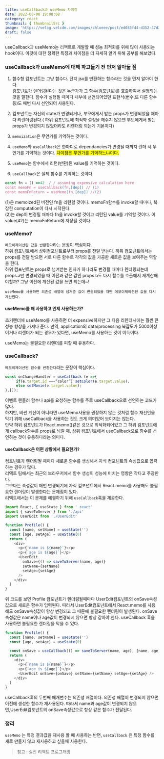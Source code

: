 ```yaml
---
title: useCallback과 useMemo 차이점
date: 2022-08-08 19:08:68
category: react
thumbnail: { thumbnailSrc }
image: 'https://velog.velcdn.com/images/chloeee/post/ed085f44-d352-47d3-a184-280a757804b7/image.png'
draft: false
---
```


useCallback과 useMemo는 리액트로 개발할 때 성능 최적화를 위해 많이 사용되는 hook이다.
이것에 대한 정확한 특징과 차이점을 더 자세히 알기 위해 공부를 해보았다.

### useCallback과 useMemo에 대해 파고들기 전 먼저 알아둘 점

1. 함수형 컴포넌트는 그냥 함수다. 단지 jsx를 반환하는 함수라는 것을 먼저 알아야 한다.<br/>
   컴포넌트가 렌더링된다는 것은 누군가가 그 함수(컴포넌트)를 호출하여서 실행되는 것을 말한다. 함수가 실행될 때마다 내부에 선언되어있던 표현식(변수,또 다른 함수 등)도 매번 다시 선언되어 사용된다. <br/>

2. 컴포넌트는 자신의 state가 변경되거나, 부모에게서 받는 props가 변경되었을 때마다 리렌더링된다.( 하위 컴포넌트에 최적화 설정을 해주지 않으면 부모에게서 받는 props가 변경되지 않았더라도 리렌더링 되는게 기본이다) <br/>

3. `memoization`은 무언가를 기억하는 것이다. <br/>

4. `useMemo`와 `useCallback`은 한마디로 dependancies가 변경될 때까지 렌더 시 무언가를 기억하는 것이다. <span style="background-color:yellow">차이점은 무언가를 기억하느냐이다.</span><br/>

5. `useMemo`는 함수에서 리턴(반환)된 value를 기억하는 것이다.<br/>

6. `useCallback`은 실제 함수를 기억하는 것이다.<br/>

```js
const fn = () =>42  / / assuming expensive calculation here
const memoFn = useCallback(fn,[dep]) // (1)
const memoFnReturn = useMemo(fn,[dep]) //(2)
```

(1)은 memoized된 버전인 fn을 리턴할 것이다. memoFn함수를 invoke할 때마다, 복잡한 computation이 다시 시작된다.<br/>
(2)는 dep이 변경될 때마다 fn을 invoke할 것이고 리턴된 value를 기억할 것이다. 이 value(42)는 memoFnReturn에 저장될 것이다.

### useMemo?

`메모이제이션된 값을 반환한다`라는 문장이 핵심이다. <br/>
하위 컴포넌트에서 상위컴포넌트로부터 props를 전달 받는다. 하위 컴포넌트에서는 props를 전달 받으면 서로 다른 함수로 각각의 값을 가공한 새로운 값을 보여주는 역할을 한다.<br/>
하위 컴포넌트는 props로 넘겨받는 인자가 하나라도 변경될 때마다 렌더링되는데 props.a만 변경되었을 때 이전과 같은 값인 props.b도 다시 함수를 호출해서 재계산해야할까? 그냥 이전에 계산된 값을 쓰면 되는데~!

`useMemo를 사용하면 의존성 배열에 넘겨준 값이 변경되었을 때만 메모이제이션된 값을 다시 계산한다.`

#### useMemo를 왜 사용하고 언제 사용하는가?

초기렌더에 useMemo를 사용하면 더 expensive하지만 그 다음 리렌더시에는 훨씬 큰 성능 향상을 가져다 준다.
만약, application의 data/processing 복잡도가 5000이상이거나 리렌더가 되는 경우가 있다면, useMemo를 사용하는 것이 이득이다.

useMemo는 불필요한 리렌더를 피할 때 유용하다.

### useCallback?

`메모이제이션된 함수를 반환한다`라는 문장이 핵심이다.

```js
const onChangeHandler = useCallback (e =>{
     if(e.target.id ===“color”) setColor(e.target.value);
     else setMovie(e.target.value);
},[]);

```

이벤트 핸들러 함수나 api를 요청하는 함수를 주로 useCallback으로 선언하는 코드가 많다.<br/>
하지만, 비싼 계산이 아니라면 useMemo사용을 권장하지 않는 것처럼 함수 재선언을 막기 위해 useCallback을 사용하는 것도 크게 의미있어 보이지는 않는다.<br/>
만약 하위 컴포넌트가 React.memo()같은 것으로 최적화되어있고 그 하위 컴포넌트에게 callback함수를 props로 넘길 때, 상위 컴포넌트에서 useCallback으로 함수를 선언하는 것이 유용하다라는 의미다.

#### useCallback은 어떤 상황에서 필요한가?

컴포넌트가 렌더링될 때마다 새로운 함수를 생성해서 자식 컴포넌트의 속성값으로 입력하는 경우가 많다.<br/>
리액트 팀에서는 최근의 브라우저에서 함수 생성이 성능에 미치는 영향은 작다고 주장한다. <br/>
그보다는 속성값이 매번 변경되기에 자식 컴포넌트에서 React.memo를 사용해도 불필요한 렌더링이 발생한다는 문제점이 있다.<br/>
리액트에서는 이 문제를 해결하기 위해 `useCallback`훅을 제공한다.

```js
import React, { useState } from ' react'
import { saveToServer } from './api'
import UserEdit from './UserEdit'

function Profile() {
  const [name, setName] = useState('')
  const [age, setAge] = useState(0)
  return (
    <div>
      <p>{`name is ${name}`}</p>
      <p>{`age is ${age}`}</p>
      <UserEdit
        onSave={() => saveToServer(name, age)}
        setName={setName}
        setAge={setAge}
      />
    </div>
  )
}
```

위 코드를 보면 Profile 컴포넌트가 렌더링될때마다 UserEdit컴포넌트의 onSave속성값으로 새로운 함수가 입력된다.
따라서 UserEdit컴포넌트에서 React.memo를 사용해도 onSave속성값이 항상 변경되고 그 때문에 불필요한 렌더링이 발생된다.
onSave속성값은 name이나 age값이 변경되지 않으면 항상 같아야 한다.
useCallback 훅을 사용하면 불필요한 렌더링을 막을 수 있다.

```js
function Profile() {
  const [name, setName] = useState('')
  const [age, setAge] = useState(0)

  const onSave = useCallback(() => saveToServer(name, age), [name, age])
  return (
    <div>
      <p>{`name is ${name}`}</p>
      <p>{`age is ${age}`}</p>
      <UserEdit onSave={onSave} setName={setName} setAge={setAge} />
    </div>
  )
}
```

useCallback훅의 두번째 매개변수는 의존성 배열이다. 의존성 배열이 변경되지 않으면 이전에 생성한 함수가 재사용된다.
따라서 name과 age값이 변경되지 않으면,UserEdit컴포넌트의 onSave속성값으로 항상 같은 함수가 전달된다.

### 정리

`useMemo` 는 특정 결과값을 재사용 할 때 사용하는 반면, `useCallback` 은 특정 함수를 새로 만들지 않고 재사용하고 싶을때 사용한다.

> 참고 : 실전 리액트 프로그래밍
